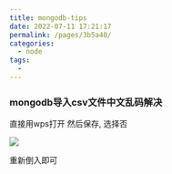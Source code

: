 ```yaml
---
title: mongodb-tips
date: 2022-07-11 17:21:17
permalink: /pages/3b5a40/
categories:
  - node
tags:
  - 
---
```



### mongodb导入csv文件中文乱码解决

直接用wps打开 然后保存, 选择否

![](https://raw.gitmirror.com/GanChuanYin/picture/main/blog/20220711172209.png)

重新倒入即可

